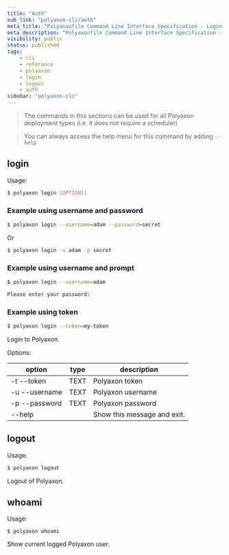 ```yaml
---
title: "Auth"
sub_link: "polyaxon-cli/auth"
meta_title: "Polyaxonfile Command Line Interface Specification - Login - Polyaxon References"
meta_description: "Polyaxonfile Command Line Interface Specification - Login."
visibility: public
status: published
tags:
    - cli
    - reference
    - polyaxon
    - login
    - logout
    - auth
sidebar: "polyaxon-cli"
---
```


> The commands in this sections can be used for all Polyaxon deployment types (i.e. it does not require a scheduler)

> You can always access the help menu for this command by adding `--help`

## login

Usage:

```bash
$ polyaxon login [OPTIONS]
```

### Example using username and password

```bash
$ polyaxon login --username=adam --password=secret
```

Or

```bash
$ polyaxon login -u adam -p secret
```

### Example using username and prompt

```bash
$ polyaxon login --username=adam

Please enter your password:
```

### Example using token

```bash
$ polyaxon login --token=my-token
```

Login to Polyaxon.

Options:

option | type | description
-------|------|------------
  -t --token| TEXT|     Polyaxon token
  -u --username| TEXT|  Polyaxon username
  -p --password| TEXT|  Polyaxon password
  --help| |Show this message and exit.


## logout

Usage:

```bash
$ polyaxon logout
```

Logout of Polyaxon.


## whoami

Usage:

```
$ polyaxon whoami
```

Show current logged Polyaxon user.
